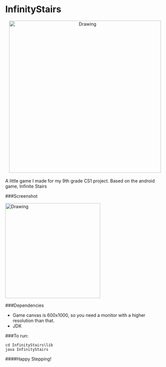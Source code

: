 # InfinityStairs

<div style="text-align:center">
<img src="http://i.imgur.com/1Y11com.png" alt="Drawing" style="width: 480px;"/>
</div>
</br>
 A little game I made for my 9th grade CS1 project. Based on the android game, Infinite Stairs

###Screenshot

<img src="http://i.imgur.com/kjc4EGo.png" alt="Drawing" style="width: 300px;"/>
</br>

###Dependencies

* Game canvas is 600x1000, so you need a monitor with a higher resolution than that.
* JDK

###To run:

```
cd InfinityStairs\lib
java InfinityStairs
```
####Happy Stepping!